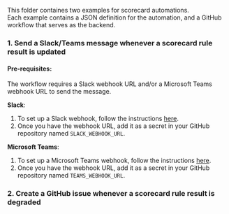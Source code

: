 This folder containes two examples for scorecard automations.  
Each example contains a JSON definition for the automation, and a GitHub workflow that serves as the backend.

### 1. Send a Slack/Teams message whenever a scorecard rule result is **updated**
   
#### Pre-requisites:

The workflow requires a Slack webhook URL and/or a Microsoft Teams webhook URL to send the message.  

 **Slack**:
 1. To set up a Slack webhook, follow the instructions [here](https://api.slack.com/messaging/webhooks).
 2. Once you have the webhook URL, add it as a secret in your GitHub repository named `SLACK_WEBHOOK_URL`.

 **Microsoft Teams**:
 1. To set up a Microsoft Teams webhook, follow the instructions [here](https://learn.microsoft.com/en-us/microsoftteams/platform/webhooks-and-connectors/how-to/add-incoming-webhook).
 2. Once you have the webhook URL, add it as a secret in your GitHub repository named `TEAMS_WEBHOOK_URL`.

### 2. Create a GitHub issue whenever a scorecard rule result is **degraded**

